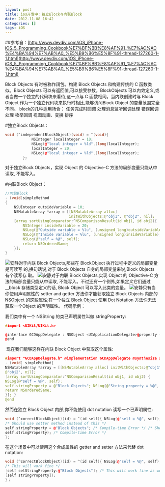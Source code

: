 ```yaml
---
layout: post
title: ios开发中：独立Block与内联Block
date: 2012-11-08 16:42
categories: []
tags: iOS
---
```

##参考自：[http://www.devdiv.com/iOS_iPhone-iOS_5_Programming_Cookbook%E7%BF%BB%E8%AF%91_%E7%AC%AC%E4%BA%94%E7%AB%A0_%E5%B9%B6%E5%8F%91-thread-127260-1-1.html](http://www.devdiv.com/iOS_iPhone-iOS_5_Programming_Cookbook%E7%BF%BB%E8%AF%91_%E7%AC%AC%E4%BA%94%E7%AB%A0_%E5%B9%B6%E5%8F%91-thread-127260-1-1.html)


Block Objects 有时被称作闭包。构建 Block Objects 和构建传统的 C 函数类似。Block Objects 可以有返回值,可以接受参数。BlockObjects 可以内敛定义,或者当做一个独立的代码块来看待,这一点与 C 函数相同。当内联创建时与 Block Object 作为一个独立代码块来执行时相比,能够访问Block
 Object 的变量范围完全不同。
block的几种适用场合：
任务完成时回调
处理消息监听回调处理
错误回调处理
枚举回调
视图动画、变换
排序

#独立Block Objects：


```cpp
void (^independentBlockObject)(void) = ^(void){
            NSInteger localInteger = 10;
            NSLog(@"local integer = %ld",(long)localInteger);
            localInteger = 20;
            NSLog(@"local integer = %ld",(long)localInteger);
        };
```


对于独立Block Objects，实现 Object 的 Objective-C 方法的局部变量只能从中读取,
不能写入。

#内联Block Object：



```cpp
//内联Block
- (void)simpleMethod
{
    NSUInteger outsideVariable = 10;
    NSMutableArray *array = [[NSMutableArray alloc]
                             initWithObjects:@"obj1", @"obj2", nil];
    [array sortUsingComparator:^NSComparisonResult(id obj1, id obj2){
        NSInteger insideVariable = 20;
        NSLog(@"Outside variable = %lu", (unsigned long)outsideVariable); //在这个Block里不能使outsideVariable的值变化，如果要改变outsideVariable，可以在定义outsideVariable时加上__block存储类的前缀
        NSLog(@"Inside variable = %lu", (unsigned long)insideVariable);
        NSLog(@"self = %@", self);
        return NSOrderedSame;
    }];
}
```




![安静](http://static.blog.csdn.net/xheditor/xheditor_emot/default/quiet.gif)对于内联 Block Objects,那些在 BlockObject 执行过程中定义的局部变量是可读写
的,换句话说,对于 Block Objects 自身的局部变量来说,Block Objects 有个读写存
取。
![安静](http://static.blog.csdn.net/xheditor/xheditor_emot/default/quiet.gif)对于内联 Block Objects,实现 Object 的 Objective-C 方法的局部变量只能从中读取,
不能写入。不过还有一个例外,如果定义它们通过 __block 存储类型定义的话,
Block Object 可以写入此类的变量。
![安静](http://static.blog.csdn.net/xheditor/xheditor_emot/default/quiet.gif)只有当你使用声明属性的 setter and getter 方法你才能获取独立 Block Objects 内部的
NSObject 的这些属性;在一个独立 Block Object 使用 Dot Notation 方法你无法获取一个Object 的声明属性。
代码示例：

我们类中有一个 NSString 的类已声明属性叫做 stringProperty:


```cpp
#import <UIKit/UIKit.h>

@interface GCDAppDelegate : NSObject <UIApplicationDelegate>@property (nonatomic, strong) NSString *stringProperty;
@end


```
 现在我们能够这样在内联 Block Object 中获取这个属性:


```cpp
#import "GCDAppDelegate.h" @implementation GCDAppDelegate @synthesize stringProperty;
- (void) simpleMethod{
NSMutableArray *array = [[NSMutableArray alloc] initWithObjects:@"obj1",
@"obj2", nil];
[array sortUsingComparator:^NSComparisonResult(id obj1, id obj2) {
NSLog(@"self = %@", self);
self.stringProperty = @"Block Objects"; NSLog(@"String property = %@", self.stringProperty); /* Return value for our block object */
return NSOrderedSame;
}]; }
@end
```


然而在独立 Block Object 内部,你不能使用 dot notation 读写一个已声明属性:


```cpp
void (^correctBlockObject)(id) = ^(id self){ NSLog(@"self = %@", self);
/* Should use setter method instead of this */
self.stringProperty = @"Block Objects"; /* Compile-time Error */ /* Should use getter method instead of this */ NSLog(@"self.stringProperty = %@",
self.stringProperty); /* Compile-time Error */
};
```


在这个场景中可以使用这个合成属性的 getter and setter 方法来代替 dot notation:


```cpp
void (^correctBlockObject)(id) = ^(id self){ NSLog(@"self = %@", self);
/* This will work fine */
[self setStringProperty:@"Block Objects"]; /* This will work fine as well */ NSLog(@"self.stringProperty = %@",
[self stringProperty]);
}；




```
